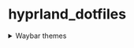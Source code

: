 # hyprland_dotfiles

 <details> 
  
  <summary> Waybar themes </summary>
       <details> 
       <summary> &nbsp;&nbsp;Here's an image, just in case: " </summary>    
</details>

</details>
